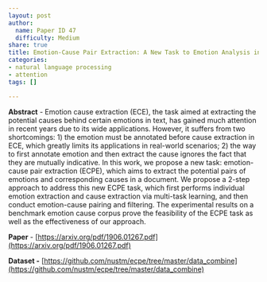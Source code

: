 ```yaml
---
layout: post
author:
  name: Paper ID 47
  difficulty: Medium
share: true
title: Emotion-Cause Pair Extraction: A New Task to Emotion Analysis in Texts
categories:
- natural language processing
- attention
tags: []

---
```

**Abstract** - Emotion cause extraction (ECE), the task aimed at extracting the potential causes behind certain emotions in text, has gained much attention in recent years due to its wide applications. However, it suffers from two shortcomings: 1) the emotion must be annotated before cause extraction in ECE, which greatly limits its applications in real-world scenarios; 2) the way to first annotate emotion and then extract the cause ignores the fact that they are mutually indicative. In this work, we propose a new task: emotion-cause pair extraction (ECPE), which aims to extract the potential pairs of emotions and corresponding causes in a document. We propose a 2-step approach to address this new ECPE task, which first performs individual emotion extraction and cause extraction via multi-task learning, and then conduct emotion-cause pairing and filtering. The experimental results on a benchmark emotion cause corpus prove the feasibility of the ECPE task as well as the effectiveness of our approach. 

**Paper** - [https://arxiv.org/pdf/1906.01267.pdf](https://arxiv.org/pdf/1906.01267.pdf)

**Dataset -** [https://github.com/nustm/ecpe/tree/master/data_combine](https://github.com/nustm/ecpe/tree/master/data_combine)
    